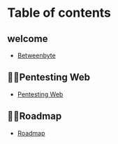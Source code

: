 # Table of contents

## welcome

* [Betweenbyte](README.md)

## 🐱‍💻Pentesting Web

* [Pentesting Web](pentesting-web/README.md)

## 🐱‍👤Roadmap

* [Roadmap](roadmap/README.md)